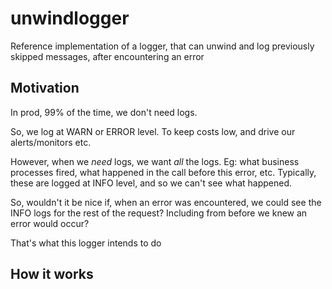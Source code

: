 # unwindlogger

Reference implementation of a logger, that can unwind and
log previously skipped messages, after encountering an error


## Motivation

In prod, 99% of the time, we don't need logs.

So, we log at WARN or ERROR level.
To keep costs low, and drive our alerts/monitors etc.

However, when we _need_ logs, we want _all_ the logs.
Eg: what business processes fired, what happened in the
call before this error, etc.
Typically, these are logged at INFO level, and so we can't
see what happened.

So, wouldn't it be nice if, when an error was encountered, we
could see the INFO logs for the rest of the request?
Including from before we knew an error would occur?

That's what this logger intends to do

## How it works


